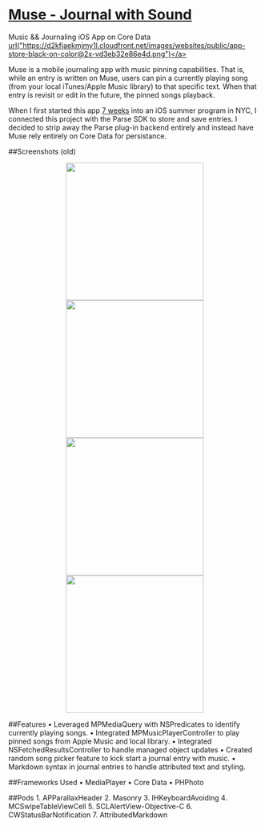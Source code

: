 # <a href="http://www.musetheapp.com">Muse - Journal with Sound</a>

Music && Journaling iOS App on Core Data <a href="https://itunes.apple.com/app/id1044888483?aId=1001l5Yq&ct=app-website">url("https://d2kfjaekmjmy1l.cloudfront.net/images/websites/public/app-store-black-on-color@2x-vd3eb32e86e4d.png")</a>

Muse is a mobile journaling app with music pinning capabilities. That is, while an entry is written on Muse, users can pin a currently playing song (from your local iTunes/Apple Music library) to that specific text. When that entry is revisit or edit in the future, the pinned songs playback.

When I first started this app [7 weeks](http://leojkwan.com/2015/07/26/week-7-8-at-flatiron/) into an iOS summer program in NYC, I connected this project with the Parse SDK to store and save entries. I decided to strip away the Parse plug-in backend  entirely and instead have Muse rely entirely on Core Data for persistance. 

##Screenshots (old)

<div align="center">
<tr>
    <td>
        <img src="https://leokwanblog.files.wordpress.com/2015/10/home-screens3x.jpg" width="275" />
    </td>
    <td>
        <img src="https://leokwanblog.files.wordpress.com/2015/10/home-screens-copy3x.jpg" width="275" />
    </td>
</tr>
</div>

<div align="center">
<tr>
        <td>
        <img src="https://leokwanblog.files.wordpress.com/2015/10/home-screens-copy-23x.jpg" width="275" />
    </td>
        <td>
        <img src="https://leokwanblog.files.wordpress.com/2015/10/home-screens-copy-33x.jpg" width="275" />
    </td>
</tr>
</div>




##Features
	•	Leveraged MPMediaQuery with NSPredicates to identify currently playing songs.
	•	Integrated MPMusicPlayerController to play pinned songs from Apple Music and local library.
	•	Integrated NSFetchedResultsController to handle managed object updates
	•	Created random song picker feature to kick start a journal entry with music.
	•	Markdown syntax in journal entries to handle attributed text and styling.


##Frameworks Used
	•	MediaPlayer
	•	Core Data
	•	PHPhoto

##Pods
	1.	APParallaxHeader
	2.	Masonry
	3.	IHKeyboardAvoiding
	4.	MCSwipeTableViewCell
	5.	SCLAlertView-Objective-C
	6.	CWStatusBarNotification
	7.	AttributedMarkdown

